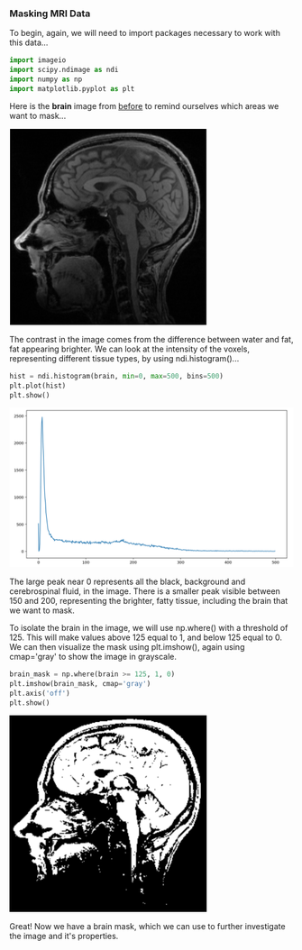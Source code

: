 ### Masking MRI Data

To begin, again, we will need to import packages necessary to work with this data...


```python
import imageio
import scipy.ndimage as ndi
import numpy as np
import matplotlib.pyplot as plt
```

Here is the **brain** image from [before](MRIdata.md) to remind ourselves which areas we want to mask...

<img src='mri.png' width=350 />

The contrast in the image comes from the difference between water and fat, fat appearing brighter. We can look at the intensity of the voxels, representing different tissue types, by using ndi.histogram()...


```python
hist = ndi.histogram(brain, min=0, max=500, bins=500)
plt.plot(hist)
plt.show()
```

<img src='histogram.png' width=800 />

The large peak near 0 represents all the black, background and cerebrospinal fluid, in the image. There is a smaller peak visible between 150 and 200, representing the brighter, fatty tissue, including the brain that we want to mask.

To isolate the brain in the image, we will use np.where() with a threshold of 125. This will make values above 125 equal to 1, and below 125 equal to 0. We can then visualize the mask using plt.imshow(), again using cmap='gray' to show the image in grayscale.


```python
brain_mask = np.where(brain >= 125, 1, 0)
plt.imshow(brain_mask, cmap='gray')
plt.axis('off')
plt.show()
```

<img src='brainmask.png' width=350 />

Great! Now we have a brain mask, which we can use to further investigate the image and it's properties.

